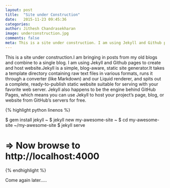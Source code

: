 ```yaml
---
layout: post
title:  "Site under Construction"
date:   2015-11-23 09:45:36
categories: 
author: Jithesh Chandrasekharan
image: underconstruction.jpg
comments: false
meta: This is a site under construction. I am using Jekyll and Github pages to create and host website.Jekyll is a simple, blog-aware, static site generator.
---
```


This is a site under construction.I am bringing in posts from my old blogs and combine to a single blog. I am using Jekyll and Github pages to create and host website.Jekyll is a simple, blog-aware, static site generator.It takes a template directory containing raw text files in various formats, runs it through a converter (like Markdown) and our Liquid renderer, and spits out a complete, ready-to-publish static website suitable for serving with your favorite web server. Jekyll also happens to be the engine behind GitHub Pages, which means you can use Jekyll to host your project’s page, blog, or website from GitHub’s servers for free.

{% highlight python linenos %}

 $ gem install jekyll
~ $ jekyll new my-awesome-site
~ $ cd my-awesome-site
~/my-awesome-site $ jekyll serve
# => Now browse to http://localhost:4000 

{% endhighlight %}



Come again later.....